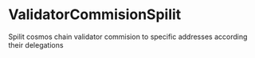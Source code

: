# ValidatorCommisionSpilit
Spilit cosmos chain validator commision to specific addresses according their delegations
